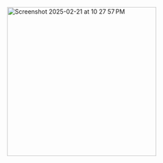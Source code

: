 <img width="348" alt="Screenshot 2025-02-21 at 10 27 57 PM" src="https://github.com/user-attachments/assets/db6ffa84-8a00-462d-a66b-c83e1fd6247b" />

